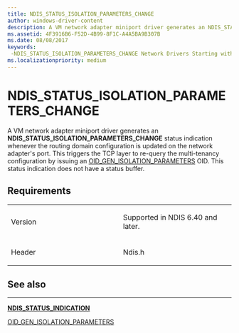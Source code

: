 ```yaml
---
title: NDIS_STATUS_ISOLATION_PARAMETERS_CHANGE
author: windows-driver-content
description: A VM network adapter miniport driver generates an NDIS_STATUS_ISOLATION_PARAMETERS_CHANGE status indication whenever the routing domain configuration is updated on the network adapter's port.
ms.assetid: 4F3916B6-F52D-4B99-8F1C-A4A5BA9B307B
ms.date: 08/08/2017
keywords: 
 -NDIS_STATUS_ISOLATION_PARAMETERS_CHANGE Network Drivers Starting with Windows Vista
ms.localizationpriority: medium
---
```


# NDIS\_STATUS\_ISOLATION\_PARAMETERS\_CHANGE


A VM network adapter miniport driver generates an **NDIS\_STATUS\_ISOLATION\_PARAMETERS\_CHANGE** status indication whenever the routing domain configuration is updated on the network adapter's port. This triggers the TCP layer to re-query the multi-tenancy configuration by issuing an [OID\_GEN\_ISOLATION\_PARAMETERS](oid-gen-isolation-parameters.md) OID. This status indication does not have a status buffer.

Requirements
------------

<table>
<colgroup>
<col width="50%" />
<col width="50%" />
</colgroup>
<tbody>
<tr class="odd">
<td><p>Version</p></td>
<td><p>Supported in NDIS 6.40 and later.</p></td>
</tr>
<tr class="even">
<td><p>Header</p></td>
<td>Ndis.h</td>
</tr>
</tbody>
</table>

## See also


****
[**NDIS\_STATUS\_INDICATION**](https://msdn.microsoft.com/library/windows/hardware/ff567373)

[OID\_GEN\_ISOLATION\_PARAMETERS](oid-gen-isolation-parameters.md)

 

 




